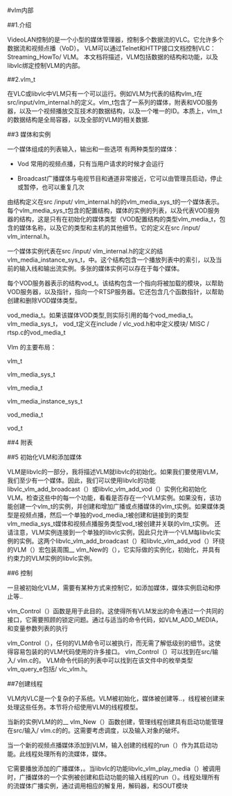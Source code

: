 #vlm内部

##1.介绍

VideoLAN控制的是一个小型的媒体管理器，控制多个数据流的VLC。它允许多个数据流和视频点播（VoD）。 VLM可以通过Telnet和HTTP接口文档控制VLC：Streaming_HowTo/ VLM。
本文档将描述，VLM包括数据的结构和功能，以及libvlc绑定控制VLM的内部。

##2.vlm_t

在VLC或libvlc中VLM只有一个可以运行。例如VLM为代表的结构vlm_t在src/input/vlm_internal.h的定义。vlm_t包含了一系列的媒体，附表和VOD服务器，以及一个视频播放交互技术的数据结构，以及一个唯一的ID。本质上，vlm_t的数据结构是全局容器，以及全部的VLM的相关数据.

##3 媒体和实例

一个媒体组成的列表输入，输出和一些选项
有两种类型的媒体：

*  Vod  常用的视频点播，只有当用户请求的时候才会运行

*  Broadcast广播媒体与电视节目和通道非常接近，它可以由管理员启动，停止或暂停，也可以重复几次

由结构定义在src /input/ vlm_internal.h的的vlm_media_sys_t的一个媒体表示。每个vlm_media_sys_t包含的配置结构，媒体的实例的列表，以及代表VOD服务器的结构，这是只有在初始化的媒体类型（VOD配置结构的类型vlm_media_t，包含的媒体名称，以及它的类型和主机的其他细节。它的定义在src /input/ vlm_internal.h。

一个媒体实例代表在src /input/ vlm_internal.h的定义的结vlm_media_instance_sys_t，中。这个结构包含一个播放列表中的索引，以及当前的输入线和输出流实例。多张的媒体实例可以存在于每个媒体。

每个VOD服务器表示的结构vod_t。该结构包含一个指向将被加载的模块，以帮助VOD服务器，以及指针，指向一个RTSP服务器。它还包含几个函数指针，以帮助创建和删除VOD媒体类型。

vod_media_t。如果该媒体VOD类型,则实际引用的每个vod_media_t。
vlm_media_sys_t， vod_t定义在include / vlc_vod.h和中定义模块/ MISC / rtsp.c的vod_media_t

Vlm 的主要布局：

vlm_t

vlm_media_sys_t

vlm_media_t

vlm_media_instance_sys_t

vod_media_t

vod_t

##4 附表

##5 初始化VLM和添加媒体

VLM是libvlc的一部分，我将描述VLM就libvlc的初始化。如果我们要使用VLM，我们至少有一个媒体。因此，我们可以使用libvlc的功能libvlc_vlm_add_broadcast（）或libvlc_vlm_add_vod（）实例化和初始化VLM。检查这些中的每一个功能，看看是否存在一个VLM实例。如果没有，该功能创建一个vlm_t的实例，并创建和增加广播或点播媒体的vlm_t实例。如果媒体类型是视频点播，然后一个单独的vod_media_t被创建和链接到的类型vlm_media_sys_t媒体和视频点播服务类型vod_t被创建并关联的vlm_t实例。
还请注意，VLM实例连接到一个单独的libvlc实例，因此只允许一个VLM每libvlc实例的实例。这两个libvlc_vlm_add_broadcast（）和libvlc_vlm_add_vod（）环绕的VLM（）宏包装周围__ vlm_New的（），它实际做的实例化，初始化，并具有约束力的VLM实例的libvlc实例。

##6 控制

一旦被初始化VLM，需要有某种方式来控制它，如添加媒体，媒体实例启动和停止等..

vlm_Control（）函数是用于此目的。这使得所有VLM发出的命令通过一个共同的接口，它需要照顾的锁定问题。通过与适当的命令代码，如VLM_ADD_MEDIA，和变量参数列表的执行

vlm_Control（），任何的VLM命令可以被执行，而无需了解低级别的细节。这使得容易包装的的VLM代码使用的许多接口。 vlm_Control（）可以找到在src/输入/ vlm.c的。 VLM命令代码的列表中可以找到在该文件中的枚举类型vlm_query_e包括/ vlc_vlm.h。
 
##7创建线程

VLM内VLC是一个复杂的子系统。VLM被初始化，媒体被创建等..，线程被创建来处理这些任务。本节将介绍使用VLM的线程模型。   

当新的实例VLM的的__ vlm_New（）函数创建，管理线程创建具有启动功能管理在src/输入/ vlm.c的的。这需要考虑调度，以及输入对象的破坏。      

当一个新的视频点播媒体添加到VLM，输入创建的线程的run（）作为其启动功能。此线程处理所有的流媒体，媒体。  

它需要播放添加的广播媒体，。当libvlc的功能libvlc_vlm_play_media（）被调用时，广播媒体的一个实例被创建和启动功能的输入线程的run（）。线程处理所有的流媒体广播实例，通过调用相应的解复用，解码器，和SOUT模块